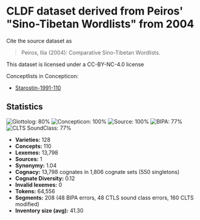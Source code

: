 # CLDF dataset derived from Peiros' "Sino-Tibetan Wordlists" from 2004

Cite the source dataset as

> Peiros, Ilia (2004): Comparative Sino-Tibetan Wordlists.

This dataset is licensed under a CC-BY-NC-4.0 license


Conceptlists in Concepticon:
- [Starostin-1991-110](https://concepticon.clld.org/contributions/Starostin-1991-110)
## Statistics


![Glottolog: 80%](https://img.shields.io/badge/Glottolog-80%25-yellowgreen.svg "Glottolog: 80%")
![Concepticon: 100%](https://img.shields.io/badge/Concepticon-100%25-brightgreen.svg "Concepticon: 100%")
![Source: 100%](https://img.shields.io/badge/Source-100%25-brightgreen.svg "Source: 100%")
![BIPA: 77%](https://img.shields.io/badge/BIPA-77%25-yellow.svg "BIPA: 77%")
![CLTS SoundClass: 77%](https://img.shields.io/badge/CLTS%20SoundClass-77%25-yellow.svg "CLTS SoundClass: 77%")

- **Varieties:** 128
- **Concepts:** 110
- **Lexemes:** 13,798
- **Sources:** 1
- **Synonymy:** 1.04
- **Cognacy:** 13,798 cognates in 1,806 cognate sets (550 singletons)
- **Cognate Diversity:** 0.12
- **Invalid lexemes:** 0
- **Tokens:** 64,556
- **Segments:** 208 (48 BIPA errors, 48 CTLS sound class errors, 160 CLTS modified)
- **Inventory size (avg):** 41.30